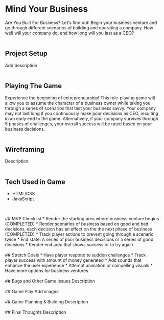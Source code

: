 # Mind Your Business

Are You Built For Business? Let's find out! Begin your business venture and go through different scenarios of building and operating a company. How well will your company do, and how long will you last as a CEO?
<br>
<br>
## Project Setup

Add description
<br>
<br>
## Playing The Game

Experience the beginning of entrepreneurship! This role-playing game will allow you to assume the character of a business owner while taking you through a series of scenarios that test your business savvy. Your company may not last long if you continuously make poor decisions as CEO, resulting in an early end to the game. Alternatively, if your company survives through 5 phases of challenges, your overall success will be rated based on your business decisions.
<br>
<br>
## Wireframing
Description
<br>
<br>
## Tech Used in Game
* HTML/CSS
* JavaScript
<br>
<br>
## MVP Checklist
* Render the starting area where business venture begins (COMPLETED)
* Render scenarios of business based on good and bad decisions, each decision has an effect on the the next phase of business (COMPLETED)
* Track player actions to prevent going through a scenario twice
* End state: A series of poor business decisions or a series of good decisions
* Render end area that shows success or to try again
<br>
<br>
## Stretch Goals
* Have player respond to sudden challenges
* Track player success with amount of money generated
* Add sounds that enhance the user experience
* Attempt animation or compelling visuals
* Have more options for business ventures
<br>
<br>
## Bugs and Other Game Issues
Description
<br>
<br>
## Game Play
Add images
<br>
<br>
## Game Planning & Building
Description
<br>
<br>
## Final Thoughts
Description